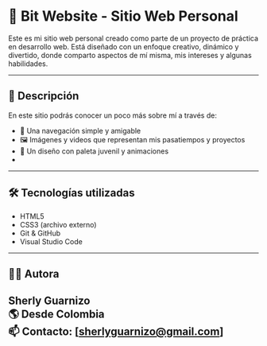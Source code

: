 # 🌟 Bit Website - Sitio Web Personal

Este es mi sitio web personal creado como parte de un proyecto de práctica en desarrollo web. Está diseñado con un enfoque creativo, dinámico y divertido, donde comparto aspectos de mí misma, mis intereses y algunas habilidades.

---

## 📌 Descripción

En este sitio podrás conocer un poco más sobre mí a través de:

- 🧭 Una navegación simple y amigable
- 🖼️ Imágenes y videos que representan mis pasatiempos y proyectos
- 🎨 Un diseño con paleta juvenil y animaciones
-

---

## 🛠️ Tecnologías utilizadas

- HTML5
- CSS3 (archivo externo)
- Git & GitHub
- Visual Studio Code

---

## 👩‍💻 Autora

**Sherly Guarnizo**  
🌎 Desde Colombia  
📫 Contacto: [sherlyguarnizo@gmail.com]
---